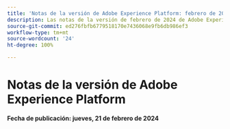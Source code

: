 ```yaml
---
title: 'Notas de la versión de Adobe Experience Platform: febrero de 2024'
description: Las notas de la versión de febrero de 2024 de Adobe Experience Platform.
source-git-commit: ed276fbfb6779518170e7436068e9fb6db986ef3
workflow-type: tm+mt
source-wordcount: '24'
ht-degree: 100%

---
```


# Notas de la versión de Adobe Experience Platform

**Fecha de publicación: jueves, 21 de febrero de 2024**
